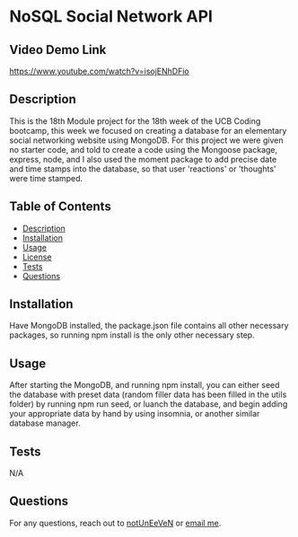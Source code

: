 # NoSQL Social Network API 

## Video Demo Link

https://www.youtube.com/watch?v=isojENhDFio

## Description

This is the 18th Module project for the 18th week of the UCB Coding bootcamp, this week we focused on creating a database for an elementary social networking website using MongoDB. For this project we were given no starter code, and told to create a code using the Mongoose package, express, node, and I also used the moment package to add precise date and time stamps into the database, so that user 'reactions' or 'thoughts' were time stamped. 

## Table of Contents
- [Description](#description)
- [Installation](#installation)
- [Usage](#usage)
- [License](#license)
- [Tests](#tests)
- [Questions](#questions)


## Installation

Have MongoDB installed, the package.json file contains all other necessary packages, so running npm install is the only other necessary step. 

## Usage 

After starting the MongoDB, and running npm install, you can either seed the database with preset data (random filler data has been filled in the utils folder) by running npm run seed, or luanch the database, and begin adding your appropriate data by hand by using insomnia, or another similar database manager. 

## Tests

N/A

## Questions

For any questions, reach out to [notUnEeVeN](https://github.com/notUnEeVeN) or [email me](mailto:tybalt.mallet@gmail.com).